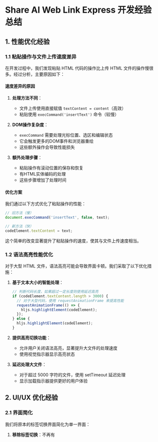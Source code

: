 # Share AI Web Link Express 开发经验总结

## 1. 性能优化经验

### 1.1 粘贴操作与文件上传速度差异

在开发过程中，我们发现粘贴 HTML 代码的操作比上传 HTML 文件的操作慢很多。经过分析，主要原因如下：

#### 速度差异的原因

1. **处理方法不同**：
   - 文件上传使用直接赋值 `textContent = content`（高效）
   - 粘贴使用 `execCommand('insertText')` 命令（较慢）

2. **DOM操作复杂度**：
   - `execCommand` 需要处理光标位置、选区和编辑状态
   - 它会触发更多的DOM事件和浏览器重绘
   - 这些额外操作会导致性能损失

3. **额外处理步骤**：
   - 粘贴操作有滚动位置的保存和恢复
   - 有HTML实体编码的处理
   - 这些步骤增加了处理时间

#### 优化方案

我们通过以下方式优化了粘贴操作的性能：

```javascript
// 旧方法（慢）
document.execCommand('insertText', false, text);

// 新方法（快）
codeElement.textContent = text;
```

这个简单的改变显著提升了粘贴操作的速度，使其与文件上传速度相当。

### 1.2 语法高亮性能优化

对于大型 HTML 文件，语法高亮可能会导致界面卡顿。我们采取了以下优化措施：

1. **基于文本大小的智能处理**：
   ```javascript
   // 判断代码长度，如果超过一定长度则使用延迟高亮
   if (codeElement.textContent.length > 3000) {
     // 对于大型代码，使用 requestAnimationFrame 来提高性能
     requestAnimationFrame(() => {
       hljs.highlightElement(codeElement);
     });
   } else {
     hljs.highlightElement(codeElement);
   }
   ```

2. **提供高亮切换功能**：
   - 允许用户关闭语法高亮，显著提升大文件的处理速度
   - 使用视觉指示器显示高亮状态

3. **延迟处理大文件**：
   - 对于超过 5000 字符的文件，使用 setTimeout 延迟处理
   - 显示加载指示器提供更好的用户体验

## 2. UI/UX 优化经验

### 2.1 界面简化

我们将原本的标签切换界面简化为单一界面：

1. **移除标签切换**：不再有
